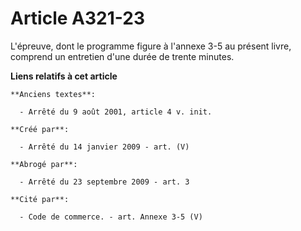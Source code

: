 # Article A321-23

L'épreuve, dont le programme figure à l'annexe 3-5 au présent livre, comprend un entretien d'une durée de trente minutes.

**Liens relatifs à cet article**

	**Anciens textes**:

	  - Arrêté du 9 août 2001, article 4 v. init.

	**Créé par**:

	  - Arrêté du 14 janvier 2009 - art. (V)

	**Abrogé par**:

	  - Arrêté du 23 septembre 2009 - art. 3

	**Cité par**:

	  - Code de commerce. - art. Annexe 3-5 (V)
